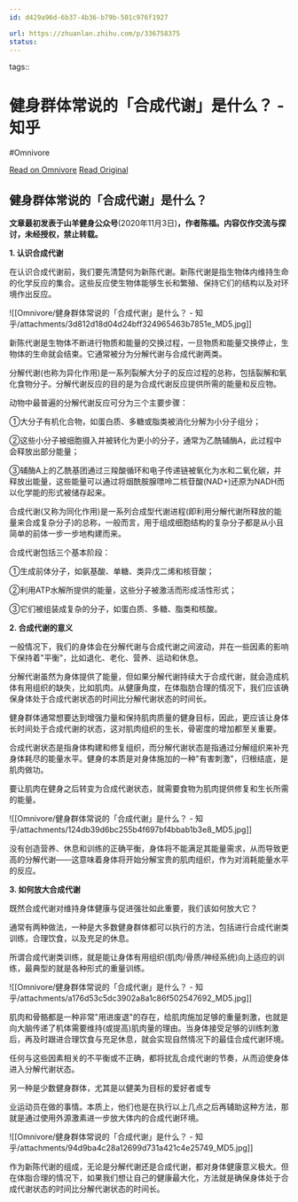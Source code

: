 ```yaml
---
id: d429a96d-6b37-4b36-b79b-501c976f1927

url: https://zhuanlan.zhihu.com/p/336758375
status:
---
```



tags:: 

# 健身群体常说的「合成代谢」是什么？ - 知乎
#Omnivore

[Read on Omnivore](https://omnivore.app/me/-1907d4d93c6)
[Read Original](https://zhuanlan.zhihu.com/p/336758375)

## 健身群体常说的「合成代谢」是什么？

**文章最初发表于山羊健身公众号**(2020年11月3日)**，作者陈福。内容仅作交流与探讨，未经授权，禁止转载。**

**1\. 认识合成代谢**

在认识合成代谢前，我们要先清楚何为新陈代谢。新陈代谢是指生物体内维持生命的化学反应的集合。这些反应使生物体能够生长和繁殖、保持它们的结构以及对环境作出反应。

![[Omnivore/健身群体常说的「合成代谢」是什么？ - 知乎/attachments/3d812d18d04d24bff324965463b7851e_MD5.jpg]]

新陈代谢是生物体不断进行物质和能量的交换过程，一旦物质和能量交换停止，生物体的生命就会结束。它通常被分为分解代谢与合成代谢两类。

分解代谢(也称为异化作用)是一系列裂解大分子的反应过程的总称，包括裂解和氧化食物分子。分解代谢反应的目的是为合成代谢反应提供所需的能量和反应物。

动物中最普遍的分解代谢反应可分为三个主要步骤：

①大分子有机化合物，如蛋白质、多糖或脂类被消化分解为小分子组分；

②这些小分子被细胞摄入并被转化为更小的分子，通常为乙酰辅酶A，此过程中会释放出部分能量；

③辅酶A上的乙酰基团通过三羧酸循环和电子传递链被氧化为水和二氧化碳，并释放出能量，这些能量可以通过将烟酰胺腺嘌呤二核苷酸(NAD+)还原为NADH而以化学能的形式被储存起来。

合成代谢(又称为同化作用)是一系列合成型代谢进程(即利用分解代谢所释放的能量来合成复杂分子)的总称，一般而言，用于组成细胞结构的复杂分子都是从小且简单的前体一步一步地构建而来。

合成代谢包括三个基本阶段：

①生成前体分子，如氨基酸、单糖、类异戊二烯和核苷酸；

②利用ATP水解所提供的能量，这些分子被激活而形成活性形式；

③它们被组装成复杂的分子，如蛋白质、多糖、脂类和核酸。

**2\. 合成代谢的意义**

一般情况下，我们的身体会在分解代谢与合成代谢之间波动，并在一些因素的影响下保持着"平衡"，比如退化、老化、营养、运动和休息。

分解代谢虽然为身体提供了能量，但如果分解代谢持续大于合成代谢，就会造成机体有用组织的缺失，比如肌肉。从健康角度，在体脂肪合理的情况下，我们应该确保身体处于合成代谢状态的时间比分解代谢状态的时间长。

健身群体通常想要达到增强力量和保持肌肉质量的健身目标，因此，更应该让身体长时间处于合成代谢的状态，这对肌肉组织的生长，骨密度的增加都至关重要。

合成代谢状态是指身体构建和修复组织，而分解代谢状态是指通过分解组织来补充身体耗尽的能量水平。健身的本质是对身体施加的一种"有害刺激"，归根结底，是肌肉做功。

要让肌肉在健身之后转变为合成代谢状态，就需要食物为肌肉提供修复和生长所需的能量。

![[Omnivore/健身群体常说的「合成代谢」是什么？ - 知乎/attachments/124db39d6bc255b4f697bf4bbab1b3e8_MD5.jpg]]

没有创造营养、休息和训练的正确平衡，身体将不能满足其能量需求，从而导致更高的分解代谢——这意味着身体将开始分解宝贵的肌肉组织，作为对消耗能量水平的反应。

**3\. 如何放大合成代谢**

既然合成代谢对维持身体健康与促进强壮如此重要，我们该如何放大它？

通常有两种做法，一种是大多数健身群体都可以执行的方法，包括进行合成代谢类训练，合理饮食，以及充足的休息。

所谓合成代谢类训练，就是能让身体有用组织(肌肉/骨质/神经系统)向上适应的训练，最典型的就是各种形式的重量训练。

![[Omnivore/健身群体常说的「合成代谢」是什么？ - 知乎/attachments/a176d53c5dc3902a8a1c86f502547692_MD5.jpg]]

肌肉和骨骼都是一种非常"用进废退"的存在，给肌肉施加足够的重量刺激，也就是向大脑传递了机体需要维持(或提高)肌肉量的理由。当身体接受足够的训练刺激后，再及时跟进合理饮食与充足休息，就会实现自然情况下的最佳合成代谢环境。

任何与这些因素相关的不平衡或不正确，都将扰乱合成代谢的节奏，从而迫使身体进入分解代谢状态。

另一种是少数健身群体，尤其是以健美为目标的爱好者或专

业运动员在做的事情。本质上，他们也是在执行以上几点之后再辅助这种方法，那就是通过使用外源激素进一步放大体内的合成代谢环境。

![[Omnivore/健身群体常说的「合成代谢」是什么？ - 知乎/attachments/94d9ba4c28a12699d731a421c4e25749_MD5.jpg]]

作为新陈代谢的组成，无论是分解代谢还是合成代谢，都对身体健康意义极大。但在体脂合理的情况下，如果我们想让自己的健康最大化，方法就是确保身体处于合成代谢状态的时间比分解代谢状态的时间长。

